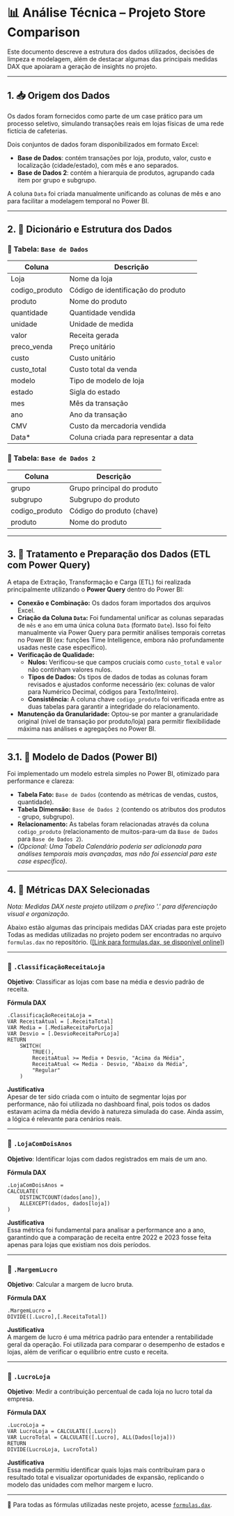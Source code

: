# 📊 Análise Técnica – Projeto Store Comparison

Este documento descreve a estrutura dos dados utilizados, decisões de limpeza e modelagem, além de destacar algumas das principais medidas DAX que apoiaram a geração de insights no projeto.

---

## 1. 📥 Origem dos Dados

Os dados foram fornecidos como parte de um case prático para um processo seletivo, simulando transações reais em lojas físicas de uma rede fictícia de cafeterias.

Dois conjuntos de dados foram disponibilizados em formato Excel:

- **Base de Dados**: contém transações por loja, produto, valor, custo e localização (cidade/estado), com mês e ano separados.
- **Base de Dados 2**: contém a hierarquia de produtos, agrupando cada item por grupo e subgrupo.

A coluna `Data` foi criada manualmente unificando as colunas de mês e ano para facilitar a modelagem temporal no Power BI.

---

## 2. 🧾 Dicionário e Estrutura dos Dados

### 📄 Tabela: `Base de Dados`

| Coluna           | Descrição                              |
|------------------|----------------------------------------|
| Loja             | Nome da loja                           |
| codigo_produto   | Código de identificação do produto     |
| produto          | Nome do produto                        |
| quantidade       | Quantidade vendida                     |
| unidade          | Unidade de medida                      |
| valor            | Receita gerada                         |
| preco_venda      | Preço unitário                         |
| custo            | Custo unitário                         |
| custo_total      | Custo total da venda                   |
| modelo           | Tipo de modelo de loja                 |
| estado           | Sigla do estado                        |
| mes              | Mês da transação                       |
| ano              | Ano da transação                       |
| CMV              | Custo da mercadoria vendida            |
| Data*            | Coluna criada para representar a data  |

### 📄 Tabela: `Base de Dados 2`

| Coluna         | Descrição                    |
|----------------|------------------------------|
| grupo          | Grupo principal do produto   |
| subgrupo       | Subgrupo do produto          |
| codigo_produto | Código do produto (chave)    |
| produto        | Nome do produto              |

---

## 3. 🧹 Tratamento e Preparação dos Dados (ETL com Power Query)

A etapa de Extração, Transformação e Carga (ETL) foi realizada principalmente utilizando o **Power Query** dentro do Power BI:

- **Conexão e Combinação:** Os dados foram importados dos arquivos Excel.
- **Criação da Coluna `Data`:** Foi fundamental unificar as colunas separadas de `mês` e `ano` em uma única coluna `Data` (formato `Date`). Isso foi feito manualmente via Power Query para permitir análises temporais corretas no Power BI (ex: funções Time Intelligence, embora não profundamente usadas neste case específico).
- **Verificação de Qualidade:**
    - **Nulos:** Verificou-se que campos cruciais como `custo_total` e `valor` não continham valores nulos.
    - **Tipos de Dados:** Os tipos de dados de todas as colunas foram revisados e ajustados conforme necessário (ex: colunas de valor para Numérico Decimal, códigos para Texto/Inteiro).
    - **Consistência:** A coluna chave `codigo_produto` foi verificada entre as duas tabelas para garantir a integridade do relacionamento.
- **Manutenção da Granularidade:** Optou-se por manter a granularidade original (nível de transação por produto/loja) para permitir flexibilidade máxima nas análises e agregações no Power BI.

---

## 3.1. 🔗 Modelo de Dados (Power BI)

Foi implementado um modelo estrela simples no Power BI, otimizado para performance e clareza:

* **Tabela Fato:** `Base de Dados` (contendo as métricas de vendas, custos, quantidade).
* **Tabela Dimensão:** `Base de Dados 2` (contendo os atributos dos produtos - grupo, subgrupo).
* **Relacionamento:** As tabelas foram relacionadas através da coluna `codigo_produto` (relacionamento de muitos-para-um da `Base de Dados` para `Base de Dados 2`).
* *(Opcional: Uma Tabela Calendário poderia ser adicionada para análises temporais mais avançadas, mas não foi essencial para este case específico)*.

---

## 4. 📐 Métricas DAX Selecionadas

*Nota: Medidas DAX neste projeto utilizam o prefixo '.' para diferenciação visual e organização.*

Abaixo estão algumas das principais medidas DAX criadas para este projeto
Todas as medidas utilizadas no projeto podem ser encontradas no arquivo `formulas.dax` no repositório. ([[Link para formulas.dax, se disponível online]](https://github.com/paatyiaczinski/portifolio-dados/blob/main/store-comparison-case\formulas.dax))

---

### 📌 `.ClassificaçãoReceitaLoja`

**Objetivo**: Classificar as lojas com base na média e desvio padrão de receita.

**Fórmula DAX**
```DAX
.ClassificaçãoReceitaLoja = 
VAR ReceitaAtual = [.ReceitaTotal]
VAR Media = [.MediaReceitaPorLoja]
VAR Desvio = [.DesvioReceitaPorLoja]
RETURN 
    SWITCH(
        TRUE(),
        ReceitaAtual >= Media + Desvio, "Acima da Média",
        ReceitaAtual <= Media - Desvio, "Abaixo da Média",
        "Regular"
    )
```

**Justificativa**  
Apesar de ter sido criada com o intuito de segmentar lojas por performance, não foi utilizada no dashboard final, pois todos os dados estavam acima da média devido à natureza simulada do case. Ainda assim, a lógica é relevante para cenários reais.

---

### 📌 `.LojaComDoisAnos`

**Objetivo**: Identificar lojas com dados registrados em mais de um ano.

**Fórmula DAX**
```DAX
.LojaComDoisAnos = 
CALCULATE(
    DISTINCTCOUNT(dados[ano]),
    ALLEXCEPT(dados, dados[loja])
)
```

**Justificativa**  
Essa métrica foi fundamental para analisar a performance ano a ano, garantindo que a comparação de receita entre 2022 e 2023 fosse feita apenas para lojas que existiam nos dois períodos.

---

### 📌 `.MargemLucro`

**Objetivo**: Calcular a margem de lucro bruta.

**Fórmula DAX**
```DAX
.MargemLucro = 
DIVIDE([.Lucro],[.ReceitaTotal])
```

**Justificativa**  
A margem de lucro é uma métrica padrão para entender a rentabilidade geral da operação. Foi utilizada para comparar o desempenho de estados e lojas, além de verificar o equilíbrio entre custo e receita.

---

### 📌 `.LucroLoja`

**Objetivo**: Medir a contribuição percentual de cada loja no lucro total da empresa.

**Fórmula DAX**
```DAX
.LucroLoja = 
VAR LucroLoja = CALCULATE([.Lucro])
VAR LucroTotal = CALCULATE([.Lucro], ALL(Dados[loja]))
RETURN
DIVIDE(LucroLoja, LucroTotal)
```

**Justificativa**  
Essa medida permitiu identificar quais lojas mais contribuíram para o resultado total e visualizar oportunidades de expansão, replicando o modelo das unidades com melhor margem e lucro.

---

📌 Para todas as fórmulas utilizadas neste projeto, acesse [`formulas.dax`](../formulas.dax).
